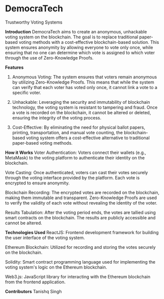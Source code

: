 # DemocraTech
Trustworthy Voting Systems

**Introduction**
DemocraTech aims to create an anonymous, unhackable voting system on the blockchain. The goal is to replace traditional paper-based voting methods with a cost-effective blockchain-based solution. This system ensures anonymity by allowing everyone to vote only once, while ensuring that no one can determine which vote is assigned to which voter through the use of Zero-Knowledge Proofs.

**Features**
1. Anonymous Voting: The system ensures that voters remain anonymous by utilizing Zero-Knowledge Proofs. This means that while the system can verify that each voter has voted only once, it cannot link a vote to a specific voter.

2. Unhackable: Leveraging the security and immutability of blockchain technology, the voting system is resistant to tampering and fraud. Once a vote is recorded on the blockchain, it cannot be altered or deleted, ensuring the integrity of the voting process.

3. Cost-Effective: By eliminating the need for physical ballot papers, printing, transportation, and manual vote counting, the blockchain-based voting system offers a cost-effective alternative to traditional paper-based voting methods.

**How it Works**
Voter Authentication: Voters connect their wallets (e.g., MetaMask) to the voting platform to authenticate their identity on the blockchain.

Vote Casting: Once authenticated, voters can cast their votes securely through the voting interface provided by the platform. Each vote is encrypted to ensure anonymity.

Blockchain Recording: The encrypted votes are recorded on the blockchain, making them immutable and transparent. Zero-Knowledge Proofs are used to verify the validity of each vote without revealing the identity of the voter.

Results Tabulation: After the voting period ends, the votes are tallied using smart contracts on the blockchain. The results are publicly accessible and cannot be altered.


**Technologies Used**
ReactJS: Frontend development framework for building the user interface of the voting system.

Ethereum Blockchain: Utilized for recording and storing the votes securely on the blockchain.

Solidity: Smart contract programming language used for implementing the voting system's logic on the Ethereum blockchain.

Web3.js: JavaScript library for interacting with the Ethereum blockchain from the frontend application.

**Contributors**
Tanishq Singh

